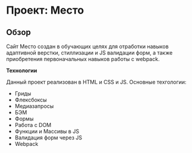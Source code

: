 # Проект: Место

## Обзор

Сайт Место создан в обучающих целях для отработки навыков адаптивной верстки, стиллизации и JS валидации форм, а также приобретения первоначальных навыков работы с webpack.


**Технологии**

Данный проект реализован в HTML и CSS и JS. Основные техгологии:

* Гриды
* Флексбоксы
* Медиазапросы
* БЭМ
* Формы
* Работа с DOM
* Функции и Массивы в JS
* Валидация форм через JS
* Webpack

